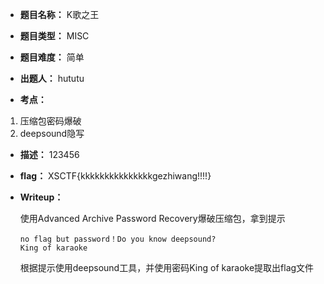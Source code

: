 * **题目名称：** K歌之王

* **题目类型：** MISC

* **题目难度：** 简单

* **出题人：** hututu

* **考点：**  

1. 压缩包密码爆破
1. deepsound隐写



* **描述：**  123456

* **flag：** XSCTF{kkkkkkkkkkkkkkkgezhiwang!!!!}

* **Writeup：**  

  使用Advanced Archive Password Recovery爆破压缩包，拿到提示
  
  ```
  no flag but password！Do you know deepsound?
  King of karaoke
  ```
  
  根据提示使用deepsound工具，并使用密码King of karaoke提取出flag文件
